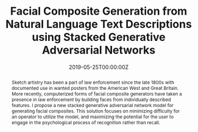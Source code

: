 ---
title: 'Facial Composite Generation from Natural Language Text Descriptions using Stacked Generative Adversarial Networks'

# Authors
# If you created a profile for a user (e.g. the default `admin` user), write the username (folder name) here
# and it will be replaced with their full name and linked to their profile.
authors:
  - admin

date: '2019-05-25T00:00:00Z'

# Schedule page publish date (NOT publication's date).
publishDate: '2019-05-25T00:00:00Z'

# Publication type.
# Legend: 0 = Uncategorized; 1 = Conference paper; 2 = Journal article;
# 3 = Preprint / Working Paper; 4 = Report; 5 = Book; 6 = Book section;
# 7 = Thesis; 8 = Patent
publication_types: ['3']

# Publication name and optional abbreviated publication name.
publication: AP Research Project (Score 5/5)
publication_short: AP Research (Score 5/5)

abstract: Sketch artistry has been a part of law enforcement since the late 1800s with documented use in wanted posters from the American West and Great Britain.  More recently, computerized forms of facial composite generators have taken a presence in law enforcement by building faces from individually described features.  I propose a new stacked generative adversarial network model for generating facial composites. This solution focuses on minimizing difficulty for an operator to utilize the model, and maximizing the potential for the user to engage in the psychological process of recognition rather than recall.

# Summary. An optional shortened abstract.
summary: I propose a new stacked generative adversarial network model for generating facial composites. This solution focuses on minimizing difficulty for an operator to utilize the model, and maximizing the potential for the user to engage in the psychological process of recognition rather than recall.

tags: []

# Display this page in the Featured widget?
featured: false

# Custom links (uncomment lines below)
# links:
# - name: Custom Link
#   url: http://example.org

url_pdf: '/publication/facial-gen/Facial_Generation_Research.pdf'
url_code: 'https://github.com/XenonMolecule/facial-gen-research'
url_dataset: ''
url_poster: ''
url_project: ''
url_slides: ''
url_source: ''
url_video: ''

# Featured image
# To use, add an image named `featured.jpg/png` to your page's folder.
image:
  caption: 'Facial Composites Generated from Text Descriptions'
  focal_point: ''
  preview_only: false

# Associated Projects (optional).
#   Associate this publication with one or more of your projects.
#   Simply enter your project's folder or file name without extension.
#   E.g. `internal-project` references `content/project/internal-project/index.md`.
#   Otherwise, set `projects: []`.
projects:
  - []

# Slides (optional).
#   Associate this publication with Markdown slides.
#   Simply enter your slide deck's filename without extension.
#   E.g. `slides: "example"` references `content/slides/example/index.md`.
#   Otherwise, set `slides: ""`.
slides: ""
---